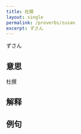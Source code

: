 ```yaml
---
title: 杜撰
layout: single
permalink: /proverbs/zusan
excerpt: ずさん
---
```


ずさん

## 意思

杜撰

## 解释

## 例句

